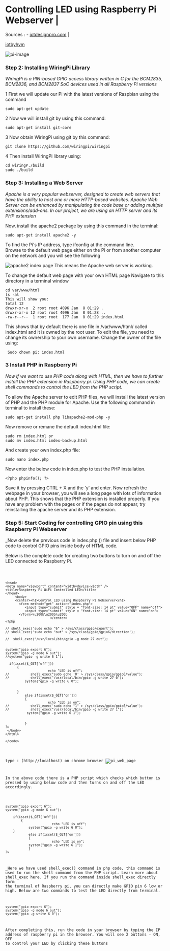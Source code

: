 # Controlling LED using Raspberry Pi Webserver | 
Sources : - <a href="https://iotdesignpro.com/projects/control-led-with-raspberry-pi-webserver-using-apache">iotdesignpro.com</a> | 

<a href="https://iotbyhvm.ooo/control-led-with-raspberry-pi-using-apache-webserver/">iotbyhvm</a>

![pi-image](https://iotdesignpro.com/sites/default/files/main-image/Controlling-an-LED-with-Raspberry-Pi-Webserver-using-Apache.jpg)

### Step 2: Installing WiringPi Library
_WiringPi is a PIN-based GPIO access library written in C for the BCM2835, BCM2836, and BCM2837 SoC devices used in all Raspberry Pi versions_

1 First we will update our Pi with the latest versions of Raspbian using the command

    sudo apt-get update
    
2 Now we will install git by using this command:    
    
    sudo apt-get install git-core
    
3 Now obtain WiringPi using git by this command:

    git clone https://github.com/wiringpi/wiringpi
    
4 Then install WiringPi library using:

    cd wiringP./build
    sudo ./build
    
### Step 3: Installing a Web Server
_Apache is a very popular webserver, designed to create web servers that have the ability to host one or more HTTP-based websites. Apache Web Server can be enhanced by manipulating the code base or adding multiple extensions/add-ons. In our project, we are using an HTTP server and its PHP extension_

Now, install the apache2 package by using this command in the terminal:

    sudo apt-get install apache2 -y
    
To find the Pi's IP address, type ifconfig at the command line.    
Browse to the default web page either on the Pi or from another computer on the network and you will see the following

![apache2 index page ](https://iotdesignpro.com/sites/default/files/inline-images/Webserver-using-Apache-for-Controlling-an-LED-with-Raspberry-Pi.png)
This means the Apache web server is working.

To change the default web page with your own HTML page
Navigate to this directory in a terminal window

    cd var/www/html
    ls -al
    This will show you:
    total 12
    drwxr-xr-x  2 root root 4096 Jan  8 01:29 .
    drwxr-xr-x 12 root root 4096 Jan  8 01:28 ..
    -rw-r--r--  1 root root  177 Jan  8 01:29 index.html
    
This shows that by default there is one file in /var/www/html/ called index.html and it is owned by the root user. To edit the file, you need to change its ownership to your own username. Change the owner of the file using:   
    
     Sudo chown pi: index.html   

### 3 Install PHP in Raspberry Pi  
_Now if we want to use PHP code along with HTML, then we have to further install the PHP extension in Raspberry pi. Using PHP code, we can create shell commands to control the LED from the PHP script._

To allow the Apache server to edit PHP files, we will install the latest version of PHP and the PHP module for Apache. 
Use the following command in terminal to install these:

    sudo apt-get install php libapache2-mod-php -y

Now remove or remane the default index.html file:

    sudo rm index.html or
    sudo mv index.html index-backup.html
 
And create your own index.php file:

    sudo nano index.php
 
Now enter the below code in index.php to test the PHP installation.

    <?php phpinfo(); ?>
 

Save it by pressing CTRL + X and the ‘y’ and enter. Now refresh the webpage in your browser, you will see a long page with lots of information about PHP. This shows that the PHP extension is installed properly. 
If you have any problem with the pages or if the pages do not appear, try reinstalling the apache server and its PHP extension.

### Step 5: Start Coding for controlling GPIO pin using this Raspberry Pi Webserver 
_Now delete the previous code in index.php (<?php phpinfo(); ?>) file and insert below PHP code to control GPIO pins inside body of HTML code.

Below is the complete code for creating two buttons to turn on and off the LED connected to Raspberry Pi.

<code>
    
  ````<html>
<head>
<meta name="viewport" content="width=device-width" />
<title>Raspberry Pi WiFi Controlled LED</title>
</head>
       <body>
       <center><h1>Control LED using Raspberry Pi Webserver</h1>      
         <form method="get" action="index.php">                
            <input type="submit" style = "font-size: 14 pt" value="OFF" name="off">
            <input type="submit" style = "font-size: 14 pt" value="ON" name="on">
         </form>\u200b\u200b\u200b
                         </center>
<?php

// shell_exec('sudo echo "6" > /sys/class/gpio/export');
// shell_exec('sudo echo "out" > /sys/class/gpio/gpio6/direction');

//  shell_exec("/usr/local/bin/gpio -g mode 27 out"); 


system("gpio export 6");
system("gpio -g mode 6 out");
//system("gpio -g write 6 1");

    if(isset($_GET['off']))
        {
                        echo "LED is off";
//			 shell_exec("sudo echo '0' > /sys/class/gpio/gpio6/value");
//           shell_exec("/usr/local/bin/gpio -g write 27 0");
			system("gpio -g write 6 0");


        }
            else if(isset($_GET['on']))
            {
                        echo "LED is on";
//			 shell_exec('sudo echo "1" > /sys/class/gpio/gpio6/value');
//           shell_exec("/usr/local/bin/gpio -g write 27 1");
			 system("gpio -g write 6 1");


            }
?>
   </body>
</html>

</code>
    
````

type : (http://localhost) on chrome browser
![pi_web_page](https://iotdesignpro.com/sites/default/files/inline-images/Raspberry-Pi-Webserver.png)    

In the above code there is a PHP script which checks which button is pressed by using below code and then turns on and off the LED accordingly.


````<?php

system("gpio export 6");
system("gpio -g mode 6 out");

    if(isset($_GET['off']))
        {
                        echo "LED is off";
			system("gpio -g write 6 0");
	}
            else if(isset($_GET['on']))
            {
                        echo "LED is on";
			system("gpio -g write 6 1");
            }
?>

````

_Here we have used shell_exec() command in php code, this command is used to run the shell command from the PHP script. Learn more about shell_exec here. If you run the command inside shell_exec directly form the terminal of Raspberry pi, you can directly make GPIO pin 6 low or high. Below are two commands to test the LED directly from terminal.

	system("gpio export 6");
	system("gpio -g mode 6 out");
	system("gpio -g write 6 0");
	
After completing this, run the code in your browser by typing the IP address of raspberry pi in the browser. You will see 2 buttons - ON, OFF to control your LED by clicking these buttons	
